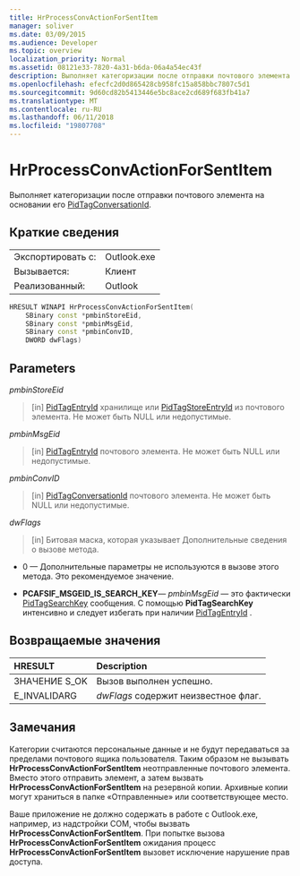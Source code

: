 ```yaml
---
title: HrProcessConvActionForSentItem
manager: soliver
ms.date: 03/09/2015
ms.audience: Developer
ms.topic: overview
localization_priority: Normal
ms.assetid: 08121e33-7820-4a31-b6da-06a4a54ec43f
description: Выполняет категоризации после отправки почтового элемента на основании его PidTagConversationId.
ms.openlocfilehash: efecfc2d0d865428cb958fc15a858bbc7807c5d1
ms.sourcegitcommit: 9d60cd82b5413446e5bc8ace2cd689f683fb41a7
ms.translationtype: MT
ms.contentlocale: ru-RU
ms.lasthandoff: 06/11/2018
ms.locfileid: "19807708"
---
```

# <a name="hrprocessconvactionforsentitem"></a>HrProcessConvActionForSentItem

Выполняет категоризации после отправки почтового элемента на основании его [PidTagConversationId](http://msdn.microsoft.com/library/f8e4a5fa-cb73-4eca-b174-72e1fda821a6%28Office.15%29.aspx).
  
## <a name="quick-info"></a>Краткие сведения

|||
|:-----|:-----|
|Экспортировать с:  <br/> |Outlook.exe  <br/> |
|Вызывается:  <br/> |Клиент  <br/> |
|Реализованный:  <br/> |Outlook  <br/> |
   
```cpp
HRESULT WINAPI HrProcessConvActionForSentItem( 
    SBinary const *pmbinStoreEid, 
    SBinary const *pmbinMsgEid, 
    SBinary const *pmbinConvID, 
    DWORD dwFlags)
```

## <a name="parameters"></a>Parameters

_pmbinStoreEid_
  
> [in] [PidTagEntryId](http://msdn.microsoft.com/library/ca02e873-c2d2-4d58-8df8-c05fbcdc8fba%28Office.15%29.aspx) хранилище или [PidTagStoreEntryId](http://msdn.microsoft.com/library/0d705667-19f4-4eda-a068-e65ea8f00d9b%28Office.15%29.aspx) из почтового элемента. Не может быть NULL или недопустимые. 
    
_pmbinMsgEid_
  
> [in] [PidTagEntryId](http://msdn.microsoft.com/library/ca02e873-c2d2-4d58-8df8-c05fbcdc8fba%28Office.15%29.aspx) почтового элемента. Не может быть NULL или недопустимые. 
    
_pmbinConvID_
  
> [in] [PidTagConversationId](http://msdn.microsoft.com/library/f8e4a5fa-cb73-4eca-b174-72e1fda821a6%28Office.15%29.aspx) почтового элемента. Не может быть NULL или недопустимые. 
    
_dwFlags_
  
> [in] Битовая маска, которая указывает Дополнительные сведения о вызове метода.
    
   - 0 — Дополнительные параметры не используются в вызове этого метода. Это рекомендуемое значение. 
    
   - **PCAFSIF_MSGEID_IS_SEARCH_KEY**— _pmbinMsgEid_ — это фактически [PidTagSearchKey](http://msdn.microsoft.com/library/fcab369a-a1f4-4425-a272-e35046914a4d%28Office.15%29.aspx) сообщения. С помощью **PidTagSearchKey** интенсивно и следует избегать при наличии [PidTagEntryId](http://msdn.microsoft.com/library/ca02e873-c2d2-4d58-8df8-c05fbcdc8fba%28Office.15%29.aspx) . 
    
## <a name="return-values"></a>Возвращаемые значения

|**HRESULT**|**Description**|
|:-----|:-----|
|ЗНАЧЕНИЕ S_OK  <br/> |Вызов выполнен успешно.  <br/> |
|E_INVALIDARG  <br/> | _dwFlags_ содержит неизвестное флаг.  <br/> |
   
## <a name="remarks"></a>Замечания

Категории считаются персональные данные и не будут передаваться за пределами почтового ящика пользователя. Таким образом не вызывать **HrProcessConvActionForSentItem** неотправленные почтового элемента. Вместо этого отправить элемент, а затем вызвать **HrProcessConvActionForSentItem** на резервной копии. Архивные копии могут храниться в папке «Отправленные» или соответствующее место. 
  
Ваше приложение не должно содержать в работе с Outlook.exe, например, из надстройки COM, чтобы вызвать **HrProcessConvActionForSentItem**. При попытке вызова **HrProcessConvActionForSentItem** ожидания процесс **HrProcessConvActionForSentItem** вызовет исключение нарушение прав доступа. 
  

